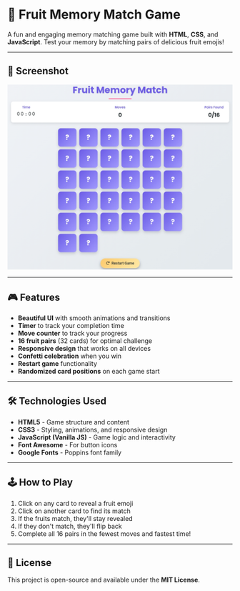 # 🍎 Fruit Memory Match Game

A fun and engaging memory matching game built with **HTML**, **CSS**, and **JavaScript**. Test your memory by matching pairs of delicious fruit emojis!

---

## 📸 Screenshot

<div align="center">
  <img src="Screenshot/screenshot.jpg" alt="Fruit Memory Match Game Screenshot" width="600">
</div>

---

## 🎮 Features

- **Beautiful UI** with smooth animations and transitions
- **Timer** to track your completion time
- **Move counter** to track your progress
- **16 fruit pairs** (32 cards) for optimal challenge
- **Responsive design** that works on all devices
- **Confetti celebration** when you win
- **Restart game** functionality
- **Randomized card positions** on each game start

---

## 🛠️ Technologies Used

- **HTML5** - Game structure and content
- **CSS3** - Styling, animations, and responsive design
- **JavaScript (Vanilla JS)** - Game logic and interactivity
- **Font Awesome** - For button icons
- **Google Fonts** - Poppins font family

---

## 🕹️ How to Play

1. Click on any card to reveal a fruit emoji
2. Click on another card to find its match
3. If the fruits match, they'll stay revealed
4. If they don't match, they'll flip back
5. Complete all 16 pairs in the fewest moves and fastest time!

---

## 📜 License

This project is open-source and available under the **MIT License**.

